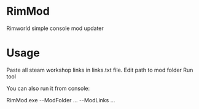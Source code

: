 # RimMod

Rimworld simple console mod updater

# Usage

Paste all steam workshop links in links.txt file.
Edit path to mod folder
Run tool

You can also run it from console:

RimMod.exe --ModFolder ... --ModLinks ...
